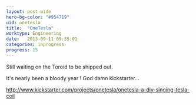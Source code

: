 ```yaml
---
layout: post-wide
hero-bg-color: "#954719"
uid: onetesla
title:  "OneTesla"
worktype: Engineering
date:   2013-09-11 09:35:01
categories: inprogress
progress: 15
---
```


<p>
  Still waiting on the Toroid to be shipped out.
</p>
<p>
  It's nearly been a bloody year ! God damn kickstarter...
</p>

<p>
  <a href="http://www.kickstarter.com/projects/onetesla/onetesla-a-diy-singing-tesla-coil">http://www.kickstarter.com/projects/onetesla/onetesla-a-diy-singing-tesla-coil</a>
</p>
